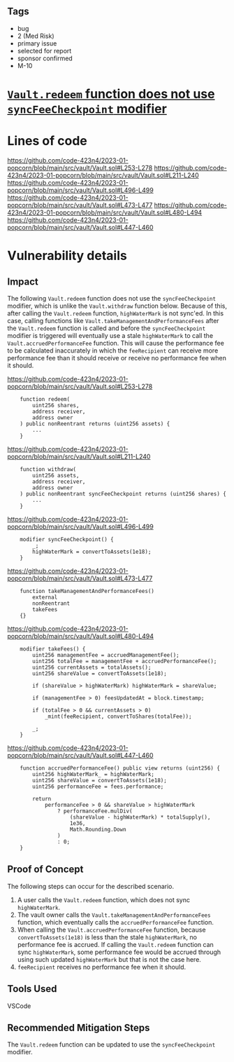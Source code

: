 ## Tags

- bug
- 2 (Med Risk)
- primary issue
- selected for report
- sponsor confirmed
- M-10

# [`Vault.redeem` function does not use `syncFeeCheckpoint` modifier](https://github.com/code-423n4/2023-01-popcorn-findings/issues/557) 

# Lines of code

https://github.com/code-423n4/2023-01-popcorn/blob/main/src/vault/Vault.sol#L253-L278
https://github.com/code-423n4/2023-01-popcorn/blob/main/src/vault/Vault.sol#L211-L240
https://github.com/code-423n4/2023-01-popcorn/blob/main/src/vault/Vault.sol#L496-L499
https://github.com/code-423n4/2023-01-popcorn/blob/main/src/vault/Vault.sol#L473-L477
https://github.com/code-423n4/2023-01-popcorn/blob/main/src/vault/Vault.sol#L480-L494
https://github.com/code-423n4/2023-01-popcorn/blob/main/src/vault/Vault.sol#L447-L460


# Vulnerability details

## Impact
The following `Vault.redeem` function does not use the `syncFeeCheckpoint` modifier, which is unlike the `Vault.withdraw` function below. Because of this, after calling the `Vault.redeem` function, `highWaterMark` is not sync'ed. In this case, calling functions like `Vault.takeManagementAndPerformanceFees` after the `Vault.redeem` function is called and before the `syncFeeCheckpoint` modifier is triggered will eventually use a stale `highWaterMark` to call the `Vault.accruedPerformanceFee` function. This will cause the performance fee to be calculated inaccurately in which the `feeRecipient` can receive more performance fee than it should receive or receive no performance fee when it should.

https://github.com/code-423n4/2023-01-popcorn/blob/main/src/vault/Vault.sol#L253-L278
```solidity
    function redeem(
        uint256 shares,
        address receiver,
        address owner
    ) public nonReentrant returns (uint256 assets) {
        ...
    }
```

https://github.com/code-423n4/2023-01-popcorn/blob/main/src/vault/Vault.sol#L211-L240
```solidity
    function withdraw(
        uint256 assets,
        address receiver,
        address owner
    ) public nonReentrant syncFeeCheckpoint returns (uint256 shares) {
        ...
    }
```

https://github.com/code-423n4/2023-01-popcorn/blob/main/src/vault/Vault.sol#L496-L499
```solidity
    modifier syncFeeCheckpoint() {
        _;
        highWaterMark = convertToAssets(1e18);
    }
```

https://github.com/code-423n4/2023-01-popcorn/blob/main/src/vault/Vault.sol#L473-L477
```solidity
    function takeManagementAndPerformanceFees()
        external
        nonReentrant
        takeFees
    {}
```

https://github.com/code-423n4/2023-01-popcorn/blob/main/src/vault/Vault.sol#L480-L494
```solidity
    modifier takeFees() {
        uint256 managementFee = accruedManagementFee();
        uint256 totalFee = managementFee + accruedPerformanceFee();
        uint256 currentAssets = totalAssets();
        uint256 shareValue = convertToAssets(1e18);

        if (shareValue > highWaterMark) highWaterMark = shareValue;

        if (managementFee > 0) feesUpdatedAt = block.timestamp;

        if (totalFee > 0 && currentAssets > 0)
            _mint(feeRecipient, convertToShares(totalFee));

        _;
    }
```

https://github.com/code-423n4/2023-01-popcorn/blob/main/src/vault/Vault.sol#L447-L460
```solidity
    function accruedPerformanceFee() public view returns (uint256) {
        uint256 highWaterMark_ = highWaterMark;
        uint256 shareValue = convertToAssets(1e18);
        uint256 performanceFee = fees.performance;

        return
            performanceFee > 0 && shareValue > highWaterMark
                ? performanceFee.mulDiv(
                    (shareValue - highWaterMark) * totalSupply(),
                    1e36,
                    Math.Rounding.Down
                )
                : 0;
    }
```


## Proof of Concept
The following steps can occur for the described scenario.
1. A user calls the `Vault.redeem` function, which does not sync `highWaterMark`.
2. The vault owner calls the `Vault.takeManagementAndPerformanceFees` function, which eventually calls the `accruedPerformanceFee` function.
3. When calling the `Vault.accruedPerformanceFee` function, because `convertToAssets(1e18)` is less than the stale `highWaterMark`, no performance fee is accrued. If calling the `Vault.redeem` function can sync `highWaterMark`, some performance fee would be accrued through using such updated `highWaterMark` but that is not the case here.
4. `feeRecipient` receives no performance fee when it should.

## Tools Used
VSCode

## Recommended Mitigation Steps
The `Vault.redeem` function can be updated to use the `syncFeeCheckpoint` modifier.
